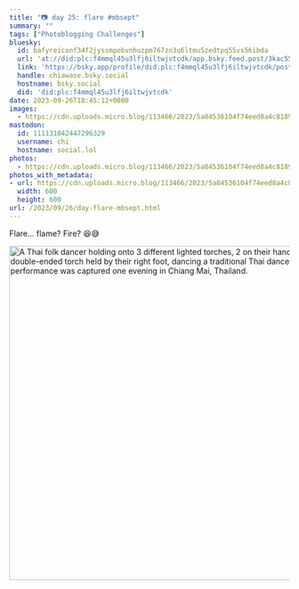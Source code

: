 ```yaml
---
title: "📷 day 25: flare #mbsept"
summary: ""
tags: ["Photoblogging Challenges"]
bluesky:
  id: bafyreiconf34f2jyssmpobvnhuzpm767zn3u6ltmu5zedtpq55vs56ibda
  url: 'at://did:plc:f4mmql45u3lfj6iltwjvtcdk/app.bsky.feed.post/3kac557nqxv2p'
  link: 'https://bsky.app/profile/did:plc:f4mmql45u3lfj6iltwjvtcdk/post/3kac557nqxv2p'
  handle: chiawase.bsky.social
  hostname: bsky.social
  did: 'did:plc:f4mmql45u3lfj6iltwjvtcdk'
date: 2023-09-26T18:45:12+0800
images:
  - https://cdn.uploads.micro.blog/113466/2023/5a84536104f74eed8a4c818908b70006.jpg
mastodon:
  id: 111131042447296329
  username: chi
  hostname: social.lol
photos:
  - https://cdn.uploads.micro.blog/113466/2023/5a84536104f74eed8a4c818908b70006.jpg
photos_with_metadata:
- url: https://cdn.uploads.micro.blog/113466/2023/5a84536104f74eed8a4c818908b70006.jpg
  width: 600
  height: 600
url: /2023/09/26/day-flare-mbsept.html
---
```


Flare... flame? Fire? 😆😅

<img src="/img/uploads/2023/5a84536104f74eed8a4c818908b70006.jpg" width="600" height="600" alt="A Thai folk dancer holding onto 3 different lighted torches, 2 on their hands and one double-ended torch held by their right foot, dancing a traditional Thai dance. This performance was captured one evening in Chiang Mai, Thailand.">
